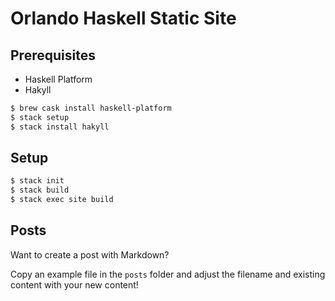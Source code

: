 # Orlando Haskell Static Site

## Prerequisites

- Haskell Platform
- Hakyll

```sh
$ brew cask install haskell-platform
$ stack setup
$ stack install hakyll
```

## Setup

```sh
$ stack init
$ stack build
$ stack exec site build
```

## Posts

Want to create a post with Markdown?

Copy an example file in the `posts` folder and adjust the filename and existing
content with your new content!

